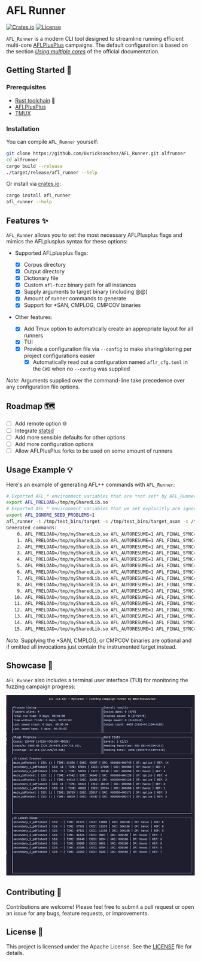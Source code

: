 # AFL Runner

[![Crates.io](https://img.shields.io/crates/v/afl_runner.svg)](https://crates.io/crates/afl_runner)
[![License](https://img.shields.io/badge/license%20-%20Apache%202.0%20-%20blue)](LICENSE)

`AFL_Runner` is a modern CLI tool designed to streamline running efficient multi-core [AFLPlusPlus](https://github.com/AFLplusplus/AFLplusplus) campaigns. The default configuration is based on the section [_Using multiple cores_](https://aflplus.plus/docs/fuzzing_in_depth/#c-using-multiple-cores) of the official documentation.

## Getting Started 🚀

### Prerequisites

- [Rust toolchain](https://www.rust-lang.org/tools/install) 🦀
- [AFLPlusPlus](https://github.com/AFLplusplus/AFLplusplus)
- [TMUX](https://github.com/tmux/tmux)

### Installation

You can compile `AFL_Runner` yourself:

```bash
git clone https://github.com/0xricksanchez/AFL_Runner.git alfrunner
cd alfrunner
cargo build --release
./target/release/afl_runner --help
```

Or install via [crates.io](https://crates.io/crates/afl_runner):

```bash
cargo install afl_runner
afl_runner --help
```

## Features ✨

`AFL_Runner` allows you to set the most necessary AFLPlusplus flags and mimics the AFLplusplus syntax for these options:

- Supported AFLplusplus flags:

  - [x] Corpus directory
  - [x] Output directory
  - [x] Dictionary file
  - [x] Custom `afl-fuzz` binary path for all instances
  - [x] Supply arguments to target binary (including @@)
  - [x] Amount of runner commands to generate
  - [x] Support for \*SAN, CMPLOG, CMPCOV binaries

- Other features:
  - [x] Add Tmux option to automatically create an appropriate layout for all runners
  - [x] TUI
  - [x] Provide a configuration file via `--config` to make sharing/storing per project configurations easier
    - [x] Automatically read out a configuration named `aflr_cfg.toml` in the `CWD` when no `--config` was supplied

_Note_: Arguments supplied over the command-line take precedence over any configuration file options.

## Roadmap 🗺️

- [ ] Add remote option 🌐
- [ ] Integrate [statsd](https://registry.hub.docker.com/r/prom/statsd-exporter)
- [ ] Add more sensible defaults for other options
- [ ] Add more configuration options
- [ ] Allow AFLPlusPlus forks to be used on some amount of runners

## Usage Example 💡

Here's an example of generating AFL++ commands with `AFL_Runner`:

```bash
# Exported AFL_* environment variables that are *not set* by AFL_Runner are kept!
export AFL_PRELOAD=/tmp/mySharedLib.so
# Exported AFL_* environment variables that we set explicitly are ignored!
export AFL_IGNORE_SEED_PROBLEMS=1
afl_runner -t /tmp/test_bins/target -s /tmp/test_bins/target_asan -c /tmp/test_bins/target_cmplog -l /tmp/test_bins/target_cmpcov -n 16 -i /tmp/seed_corpus -o /tmp/afl_out -x /tmp/fuzzing.dict -m "custom_fuzz_session" --dry-run -- 'arg1 arg2 --arg3 --arg4 @@'
Generated commands:
    0. AFL_PRELOAD=/tmp/mySharedLib.so AFL_AUTORESUME=1 AFL_FINAL_SYNC=0 AFL_DISABLE_TRIM=1 AFL_KEEP_TIMEOUTS=0 AFL_EXPAND_HAVOC_NOW=1 AFL_IGNORE_SEED_PROBLEMS=0 AFL_IMPORT_FIRST=0 AFL_TESTCACHE_SIZE=250  /usr/local/bin/afl-fuzz  -Z -p fast -i /tmp/seed_corpus -o /tmp/afl_out -M main_target -- /tmp/test_bins/target_asan arg1 arg2 --arg3 --arg4 @@
    1. AFL_PRELOAD=/tmp/mySharedLib.so AFL_AUTORESUME=1 AFL_FINAL_SYNC=0 AFL_DISABLE_TRIM=1 AFL_KEEP_TIMEOUTS=1 AFL_EXPAND_HAVOC_NOW=0 AFL_IGNORE_SEED_PROBLEMS=0 AFL_IMPORT_FIRST=0 AFL_TESTCACHE_SIZE=250  /usr/local/bin/afl-fuzz  -p explore -i /tmp/seed_corpus -o /tmp/afl_out -S secondary_0_target -l 2  -c /tmp/test_bins/target_cmplog -- /tmp/test_bins/target arg1 arg2 --arg3 --arg4 @@
    2. AFL_PRELOAD=/tmp/mySharedLib.so AFL_AUTORESUME=1 AFL_FINAL_SYNC=0 AFL_DISABLE_TRIM=0 AFL_KEEP_TIMEOUTS=1 AFL_EXPAND_HAVOC_NOW=0 AFL_IGNORE_SEED_PROBLEMS=0 AFL_IMPORT_FIRST=0 AFL_TESTCACHE_SIZE=250  /usr/local/bin/afl-fuzz  -p coe -i /tmp/seed_corpus -o /tmp/afl_out -S secondary_1_target -c /tmp/test_bins/target_cmplog -- /tmp/test_bins/target arg1 arg2 --arg3 --arg4 @@
    3. AFL_PRELOAD=/tmp/mySharedLib.so AFL_AUTORESUME=1 AFL_FINAL_SYNC=0 AFL_DISABLE_TRIM=0 AFL_KEEP_TIMEOUTS=0 AFL_EXPAND_HAVOC_NOW=0 AFL_IGNORE_SEED_PROBLEMS=0 AFL_IMPORT_FIRST=0 AFL_TESTCACHE_SIZE=250  /usr/local/bin/afl-fuzz  -a text -p lin -i /tmp/seed_corpus -o /tmp/afl_out -S secondary_2_target -l 2  -c /tmp/test_bins/target_cmplog -- /tmp/test_bins/target arg1 arg2 --arg3 --arg4 @@
    4. AFL_PRELOAD=/tmp/mySharedLib.so AFL_AUTORESUME=1 AFL_FINAL_SYNC=0 AFL_DISABLE_TRIM=1 AFL_KEEP_TIMEOUTS=0 AFL_EXPAND_HAVOC_NOW=0 AFL_IGNORE_SEED_PROBLEMS=0 AFL_IMPORT_FIRST=0 AFL_TESTCACHE_SIZE=250  /usr/local/bin/afl-fuzz  -Z -p quad -i /tmp/seed_corpus -o /tmp/afl_out -S secondary_3_target -c /tmp/test_bins/target_cmplog -- /tmp/test_bins/target arg1 arg2 --arg3 --arg4 @@
    5. AFL_PRELOAD=/tmp/mySharedLib.so AFL_AUTORESUME=1 AFL_FINAL_SYNC=0 AFL_DISABLE_TRIM=1 AFL_KEEP_TIMEOUTS=0 AFL_EXPAND_HAVOC_NOW=0 AFL_IGNORE_SEED_PROBLEMS=0 AFL_IMPORT_FIRST=0 AFL_TESTCACHE_SIZE=250  /usr/local/bin/afl-fuzz  -P explore -a text -Z -p exploit -i /tmp/seed_corpus -o /tmp/afl_out -S secondary_4_target -- /tmp/test_bins/target arg1 arg2 --arg3 --arg4 @@
    6. AFL_PRELOAD=/tmp/mySharedLib.so AFL_AUTORESUME=1 AFL_FINAL_SYNC=0 AFL_DISABLE_TRIM=1 AFL_KEEP_TIMEOUTS=0 AFL_EXPAND_HAVOC_NOW=1 AFL_IGNORE_SEED_PROBLEMS=0 AFL_IMPORT_FIRST=0 AFL_TESTCACHE_SIZE=250  /usr/local/bin/afl-fuzz  -P exploit -a text -p rare -i /tmp/seed_corpus -o /tmp/afl_out -S secondary_5_target -- /tmp/test_bins/target arg1 arg2 --arg3 --arg4 @@
    7. AFL_PRELOAD=/tmp/mySharedLib.so AFL_AUTORESUME=1 AFL_FINAL_SYNC=0 AFL_DISABLE_TRIM=0 AFL_KEEP_TIMEOUTS=1 AFL_EXPAND_HAVOC_NOW=0 AFL_IGNORE_SEED_PROBLEMS=0 AFL_IMPORT_FIRST=0 AFL_TESTCACHE_SIZE=250  /usr/local/bin/afl-fuzz  -L 0 -p fast -i /tmp/seed_corpus -o /tmp/afl_out -S secondary_6_target -- /tmp/test_bins/target arg1 arg2 --arg3 --arg4 @@
    8. AFL_PRELOAD=/tmp/mySharedLib.so AFL_AUTORESUME=1 AFL_FINAL_SYNC=0 AFL_DISABLE_TRIM=0 AFL_KEEP_TIMEOUTS=0 AFL_EXPAND_HAVOC_NOW=1 AFL_IGNORE_SEED_PROBLEMS=0 AFL_IMPORT_FIRST=0 AFL_TESTCACHE_SIZE=250  /usr/local/bin/afl-fuzz  -P explore -a binary -p explore -i /tmp/seed_corpus -o /tmp/afl_out -S secondary_7_target -- /tmp/test_bins/target arg1 arg2 --arg3 --arg4 @@
    9. AFL_PRELOAD=/tmp/mySharedLib.so AFL_AUTORESUME=1 AFL_FINAL_SYNC=0 AFL_DISABLE_TRIM=0 AFL_KEEP_TIMEOUTS=0 AFL_EXPAND_HAVOC_NOW=0 AFL_IGNORE_SEED_PROBLEMS=0 AFL_IMPORT_FIRST=0 AFL_TESTCACHE_SIZE=250  /usr/local/bin/afl-fuzz  -P exploit -a binary -p coe -i /tmp/seed_corpus -o /tmp/afl_out -S secondary_8_target -- /tmp/test_bins/target_cmpcov arg1 arg2 --arg3 --arg4 @@
   10. AFL_PRELOAD=/tmp/mySharedLib.so AFL_AUTORESUME=1 AFL_FINAL_SYNC=0 AFL_DISABLE_TRIM=1 AFL_KEEP_TIMEOUTS=1 AFL_EXPAND_HAVOC_NOW=1 AFL_IGNORE_SEED_PROBLEMS=0 AFL_IMPORT_FIRST=0 AFL_TESTCACHE_SIZE=250  /usr/local/bin/afl-fuzz  -P explore -a binary -p lin -i /tmp/seed_corpus -o /tmp/afl_out -S secondary_9_target -- /tmp/test_bins/target_cmpcov arg1 arg2 --arg3 --arg4 @@
   11. AFL_PRELOAD=/tmp/mySharedLib.so AFL_AUTORESUME=1 AFL_FINAL_SYNC=0 AFL_DISABLE_TRIM=0 AFL_KEEP_TIMEOUTS=1 AFL_EXPAND_HAVOC_NOW=1 AFL_IGNORE_SEED_PROBLEMS=0 AFL_IMPORT_FIRST=0 AFL_TESTCACHE_SIZE=250  /usr/local/bin/afl-fuzz  -a text -p quad -i /tmp/seed_corpus -o /tmp/afl_out -S secondary_10_target -- /tmp/test_bins/target_cmpcov arg1 arg2 --arg3 --arg4 @@
   12. AFL_PRELOAD=/tmp/mySharedLib.so AFL_AUTORESUME=1 AFL_FINAL_SYNC=0 AFL_DISABLE_TRIM=1 AFL_KEEP_TIMEOUTS=1 AFL_EXPAND_HAVOC_NOW=0 AFL_IGNORE_SEED_PROBLEMS=0 AFL_IMPORT_FIRST=0 AFL_TESTCACHE_SIZE=250  /usr/local/bin/afl-fuzz  -P explore -p exploit -i /tmp/seed_corpus -o /tmp/afl_out -S secondary_11_target -- /tmp/test_bins/target arg1 arg2 --arg3 --arg4 @@
   13. AFL_PRELOAD=/tmp/mySharedLib.so AFL_AUTORESUME=1 AFL_FINAL_SYNC=0 AFL_DISABLE_TRIM=1 AFL_KEEP_TIMEOUTS=0 AFL_EXPAND_HAVOC_NOW=1 AFL_IGNORE_SEED_PROBLEMS=0 AFL_IMPORT_FIRST=0 AFL_TESTCACHE_SIZE=250  /usr/local/bin/afl-fuzz  -P exploit -a binary -p rare -i /tmp/seed_corpus -o /tmp/afl_out -S secondary_12_target -- /tmp/test_bins/target arg1 arg2 --arg3 --arg4 @@
   14. AFL_PRELOAD=/tmp/mySharedLib.so AFL_AUTORESUME=1 AFL_FINAL_SYNC=0 AFL_DISABLE_TRIM=1 AFL_KEEP_TIMEOUTS=1 AFL_EXPAND_HAVOC_NOW=0 AFL_IGNORE_SEED_PROBLEMS=0 AFL_IMPORT_FIRST=0 AFL_TESTCACHE_SIZE=250  /usr/local/bin/afl-fuzz  -P explore -p fast -i /tmp/seed_corpus -o /tmp/afl_out -S secondary_13_target -- /tmp/test_bins/target arg1 arg2 --arg3 --arg4 @@
   15. AFL_PRELOAD=/tmp/mySharedLib.so AFL_AUTORESUME=1 AFL_FINAL_SYNC=1 AFL_DISABLE_TRIM=1 AFL_KEEP_TIMEOUTS=1 AFL_EXPAND_HAVOC_NOW=0 AFL_IGNORE_SEED_PROBLEMS=0 AFL_IMPORT_FIRST=0 AFL_TESTCACHE_SIZE=250  /usr/local/bin/afl-fuzz  -P explore -p explore -i /tmp/seed_corpus -o /tmp/afl_out -S secondary_14_target -- /tmp/test_bins/target arg1 arg2 --arg3 --arg4 @@
```

_Note_: Supplying the \*SAN, CMPLOG, or CMPCOV binaries are optional and if omitted all invocations just contain the instrumented target instead.

## Showcase 🎥

`AFL_Runner` also includes a terminal user interface (TUI) for monitoring the fuzzing campaign progress:

![AFL_Runner TUI](img/tui.png)

## Contributing 🤝

Contributions are welcome! Please feel free to submit a pull request or open an issue for any bugs, feature requests, or improvements.

## License 📜

This project is licensed under the Apache License. See the [LICENSE](LICENSE) file for details.
